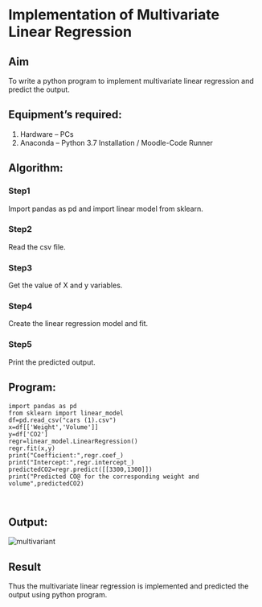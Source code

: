# Implementation of Multivariate Linear Regression
## Aim
To write a python program to implement multivariate linear regression and predict the output.
## Equipment’s required:
1.	Hardware – PCs
2.	Anaconda – Python 3.7 Installation / Moodle-Code Runner
## Algorithm:
### Step1
Import pandas as pd and import linear model from sklearn.

### Step2
Read the csv file.

### Step3
Get the value of X and y variables.

### Step4
Create the linear regression model and fit.

### Step5
Print the predicted output.

## Program:
```
import pandas as pd
from sklearn import linear_model
df=pd.read_csv("cars (1).csv")
x=df[['Weight','Volume']]
y=df['CO2']
regr=linear_model.LinearRegression()
regr.fit(x,y)
print("Coefficient:",regr.coef_)
print("Intercept:",regr.intercept_)
predictedCO2=regr.predict([[3300,1300]])
print("Predicted CO@ for the corresponding weight and volume",predictedCO2)               



```
## Output:
![multivariant](https://user-images.githubusercontent.com/118753139/214632601-e5b65881-ba12-4b02-ad1b-caccb3fdd89d.png)

## Result
Thus the multivariate linear regression is implemented and predicted the output using python program.
